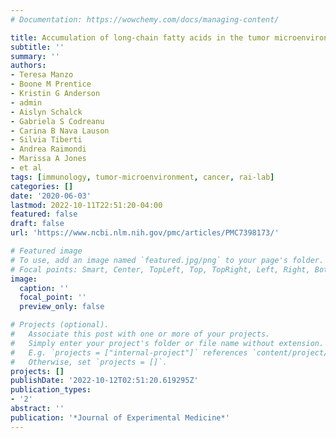 ```yaml
---
# Documentation: https://wowchemy.com/docs/managing-content/

title: Accumulation of long-chain fatty acids in the tumor microenvironment drives dysfunction in intrapancreatic CD8+ T cells
subtitle: ''
summary: ''
authors:
- Teresa Manzo
- Boone M Prentice
- Kristin G Anderson
- admin
- Aislyn Schalck
- Gabriela S Codreanu
- Carina B Nava Lauson
- Silvia Tiberti
- Andrea Raimondi
- Marissa A Jones
- et al
tags: [immunology, tumor-microenvironment, cancer, rai-lab]
categories: []
date: '2020-06-03'
lastmod: 2022-10-11T22:51:20-04:00
featured: false
draft: false
url: 'https://www.ncbi.nlm.nih.gov/pmc/articles/PMC7398173/'

# Featured image
# To use, add an image named `featured.jpg/png` to your page's folder.
# Focal points: Smart, Center, TopLeft, Top, TopRight, Left, Right, BottomLeft, Bottom, BottomRight.
image:
  caption: ''
  focal_point: ''
  preview_only: false

# Projects (optional).
#   Associate this post with one or more of your projects.
#   Simply enter your project's folder or file name without extension.
#   E.g. `projects = ["internal-project"]` references `content/project/deep-learning/index.md`.
#   Otherwise, set `projects = []`.
projects: []
publishDate: '2022-10-12T02:51:20.619295Z'
publication_types:
- '2'
abstract: ''
publication: '*Journal of Experimental Medicine*'
---
```

